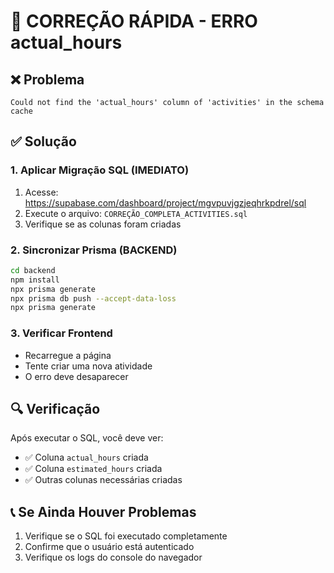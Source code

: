 # 🚀 CORREÇÃO RÁPIDA - ERRO actual_hours

## ❌ Problema
```
Could not find the 'actual_hours' column of 'activities' in the schema cache
```

## ✅ Solução

### 1. Aplicar Migração SQL (IMEDIATO)
1. Acesse: https://supabase.com/dashboard/project/mgvpuvjgzjeqhrkpdrel/sql
2. Execute o arquivo: `CORREÇÃO_COMPLETA_ACTIVITIES.sql`
3. Verifique se as colunas foram criadas

### 2. Sincronizar Prisma (BACKEND)
```bash
cd backend
npm install
npx prisma generate
npx prisma db push --accept-data-loss
npx prisma generate
```

### 3. Verificar Frontend
- Recarregue a página
- Tente criar uma nova atividade
- O erro deve desaparecer

## 🔍 Verificação
Após executar o SQL, você deve ver:
- ✅ Coluna `actual_hours` criada
- ✅ Coluna `estimated_hours` criada
- ✅ Outras colunas necessárias criadas

## 📞 Se Ainda Houver Problemas
1. Verifique se o SQL foi executado completamente
2. Confirme que o usuário está autenticado
3. Verifique os logs do console do navegador
